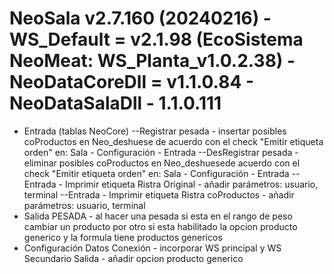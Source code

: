 # NeoSala v2.7.160 (20240216) - WS_Default = v2.1.98 (EcoSistema NeoMeat: WS_Planta_v1.0.2.38) - NeoDataCoreDll = v1.1.0.84 - NeoDataSalaDll - 1.1.0.111	

- Entrada (tablas NeoCore) 
--Registrar pesada - insertar posibles coProductos en Neo_deshuese de acuerdo con el check "Emitir etiqueta orden" en: Sala - Configuración - Entrada
--DesRegistrar pesada - eliminar posibles coProductos en Neo_deshuesede acuerdo con el check "Emitir etiqueta orden" en: Sala - Configuración - Entrada
--Entrada - Imprimir etiqueta Ristra Original - añadir parámetros: usuario, terminal
--Entrada - Imprimir etiqueta Ristra coProductos - añadir parámetros: usuario, terminal
- Salida
		PESADA - al hacer una pesada si esta en el rango de peso cambiar un producto por otro si esta habilitado la opcion producto generico y la formula tiene productos genericos	
- Configuración
		Datos Conexión - incorporar WS principal y WS Secundario
		Salida - añadir opcion producto generico
